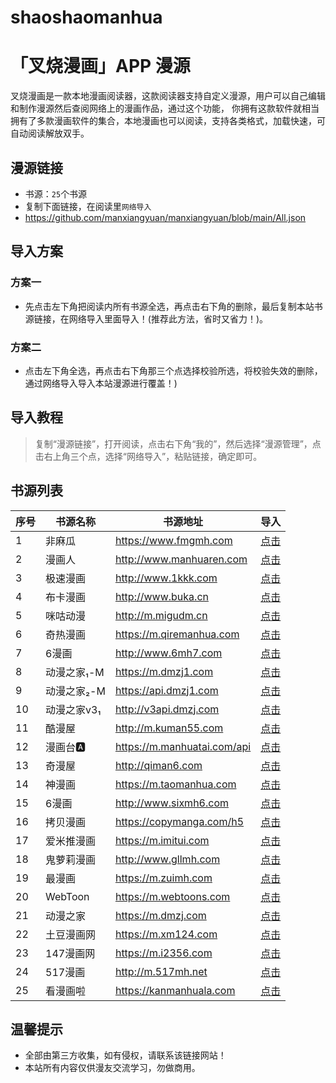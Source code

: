 # shaoshaomanhua

# **「叉烧漫画」APP 漫源** 

叉烧漫画是一款本地漫画阅读器，这款阅读器支持自定义漫源，用户可以自己编辑和制作漫源然后查阅网络上的漫画作品，通过这个功能，
你拥有这款软件就相当拥有了多款漫画软件的集合，本地漫画也可以阅读，支持各类格式，加载快速，可自动阅读解放双手。



## 漫源链接

- 书源：`25`个书源
- 复制下面链接，在阅读里`网络导入`
- https://github.com/manxiangyuan/manxiangyuan/blob/main/All.json


## 导入方案

### 方案一
- 先点击左下角把阅读内所有书源全选，再点击右下角的删除，最后复制本站书源链接，在网络导入里面导入！(推荐此方法，省时又省力！)。

### 方案二
- 点击左下角全选，再点击右下角那三个点选择校验所选，将校验失效的删除，通过网络导入导入本站漫源进行覆盖！)


## 导入教程

> 复制“漫源链接”，打开阅读，点击右下角“我的”，然后选择“漫源管理”，点击右上角三个点，选择“网络导入”，粘贴链接，确定即可。

##  书源列表

|序号 | 书源名称  | 书源地址  | 导入 |
| ------------ | ------------ | ------------ | ------------ |
| 1 | 非麻瓜 | https://www.fmgmh.com | <a href="https://github.com/manxiangyuan/manxiangyuan/blob/main/All.json">点击</a>
| 2 | 漫画人 | http://www.manhuaren.com	 | <a href="https://github.com/manxiangyuan/manxiangyuan/blob/main/All.json">点击</a>
| 3 | 极速漫画 | http://www.1kkk.com	 | <a href="https://github.com/manxiangyuan/manxiangyuan/blob/main/All.json">点击</a>
| 4 | 布卡漫画 | http://www.buka.cn | <a href="https://github.com/manxiangyuan/manxiangyuan/blob/main/All.json">点击</a>
| 5 | 咪咕动漫 | http://m.migudm.cn | <a href="https://github.com/manxiangyuan/manxiangyuan/blob/main/All.json">点击</a>
| 6 | 奇热漫画 | https://m.qiremanhua.com | <a href="https://github.com/manxiangyuan/manxiangyuan/blob/main/All.json">点击</a>
| 7 | 6漫画 | http://www.6mh7.com | <a href="https://github.com/manxiangyuan/manxiangyuan/blob/main/All.json">点击</a>
| 8 | 动漫之家₁-M | https://m.dmzj1.com | <a href="https://github.com/manxiangyuan/manxiangyuan/blob/main/All.json">点击</a>
| 9 | 动漫之家₂-M | https://api.dmzj1.com | <a href="https://github.com/manxiangyuan/manxiangyuan/blob/main/All.json">点击</a>
| 10 | 动漫之家v3₁ | http://v3api.dmzj.com | <a href="https://github.com/manxiangyuan/manxiangyuan/blob/main/All.json">点击</a>
| 11 | 酷漫屋 | http://m.kuman55.com | <a href="https://github.com/manxiangyuan/manxiangyuan/blob/main/All.json">点击</a>
| 12 | 漫画台🅰 | https://m.manhuatai.com/api | <a href="https://github.com/manxiangyuan/manxiangyuan/blob/main/All.json">点击</a>
| 13 | 奇漫屋 | http://qiman6.com | <a href="https://github.com/manxiangyuan/manxiangyuan/blob/main/All.json">点击</a>
| 14 | 神漫画 | https://m.taomanhua.com | <a href="https://github.com/manxiangyuan/manxiangyuan/blob/main/All.json">点击</a>
| 15 | 6漫画 | http://www.sixmh6.com | <a href="https://github.com/manxiangyuan/manxiangyuan/blob/main/All.json">点击</a>
| 16 | 拷贝漫画 | https://copymanga.com/h5 | <a href="https://github.com/manxiangyuan/manxiangyuan/blob/main/All.json">点击</a>
| 17 | 爱米推漫画 | https://m.imitui.com | <a href="https://github.com/manxiangyuan/manxiangyuan/blob/main/All.json">点击</a>
| 18 | 鬼萝莉漫画 | http://www.gllmh.com | <a href="https://github.com/manxiangyuan/manxiangyuan/blob/main/All.json">点击</a>
| 19 | 最漫画 | https://m.zuimh.com | <a href="https://github.com/manxiangyuan/manxiangyuan/blob/main/All.json">点击</a>
| 20 | WebToon | https://m.webtoons.com | <a href="https://github.com/manxiangyuan/manxiangyuan/blob/main/All.json">点击</a>
| 21 | 动漫之家 | https://m.dmzj.com | <a href="https://github.com/manxiangyuan/manxiangyuan/blob/main/All.json">点击</a>
| 22 | 土豆漫画网 | https://m.xm124.com | <a href="https://github.com/manxiangyuan/manxiangyuan/blob/main/All.json">点击</a>
| 23 | 147漫画网 | https://m.i2356.com | <a href="https://github.com/manxiangyuan/manxiangyuan/blob/main/All.json">点击</a>
| 24 | 517漫画 | http://m.517mh.net | <a href="https://github.com/manxiangyuan/manxiangyuan/blob/main/All.json">点击</a>
| 25 | 看漫画啦 | https://kanmanhuala.com | <a href="https://github.com/manxiangyuan/manxiangyuan/blob/main/All.json">点击</a>


## 温馨提示

- 全部由第三方收集，如有侵权，请联系该链接网站！
- 本站所有内容仅供漫友交流学习，勿做商用。
    
